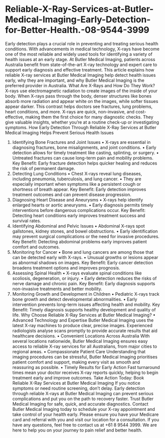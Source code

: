 # Reliable-X-Ray-Services-at-Butler-Medical-Imaging-Early-Detection-for-Better-Health.-08-9544-3999
Early detection plays a crucial role in preventing and treating serious health conditions. With advancements in medical technology, X-rays have become one of the most reliable and widely used tools for identifying a variety of health issues at an early stage. At Butler Medical Imaging, patients across Australia benefit from state-of-the-art X-ray technology and expert care to support early diagnosis and effective treatment.
This article explains how reliable X-ray services at Butler Medical Imaging help detect health issues early, why they are important, and why Butler Medical Imaging is the preferred provider in Australia.
What Are X-Rays and How Do They Work?
X-rays use electromagnetic radiation to create images of the inside of your body. When X-rays pass through the body, denser structures like bones absorb more radiation and appear white on the images, while softer tissues appear darker. This contrast helps doctors see fractures, lung problems, heart conditions, and more.
X-rays are quick, non-invasive, and cost-effective, making them the first choice for many diagnostic checks. They give valuable insights, whether you’re at a routine check-up or investigating symptoms.
How Early Detection Through Reliable X-Ray Services at Butler Medical Imaging Helps Prevent Serious Health Issues
1. Identifying Bone Fractures and Joint Issues
•	X-rays are essential in diagnosing fractures, bone misalignments, and joint conditions.
•	Early detection allows for timely treatment like casting, splinting, or surgery.
•	Untreated fractures can cause long-term pain and mobility problems.
Key Benefit: Early fracture detection helps quicker healing and reduces the risk of permanent damage.
2. Detecting Lung Conditions
•	Chest X-rays reveal lung diseases, including pneumonia, tuberculosis, and lung cancer.
•	They are especially important when symptoms like a persistent cough or shortness of breath appear.
Key Benefit: Early detection improves treatment outcomes and can prevent disease progression.
3. Diagnosing Heart Disease and Aneurysms
•	X-rays help identify enlarged hearts or aortic aneurysms.
•	Early diagnosis permits timely interventions before dangerous complications occur.
Key Benefit: Detecting heart conditions early improves treatment success and survival rates.
4. Identifying Abdominal and Pelvic Issues
•	Abdominal X-rays spot gallstones, kidney stones, and bowel obstructions.
•	Early identification may prevent surgical complications or the need for invasive procedures.
Key Benefit: Detecting abdominal problems early improves patient comfort and outcomes.
5. Monitoring for Cancer
•	Bone and lung cancers are among those that can be detected early with X-rays.
•	Unusual growths or lesions appear as abnormal shadows on images.
Key Benefit: Early cancer detection broadens treatment options and improves prognosis.
6. Assessing Spinal Health
•	X-rays evaluate spinal conditions like scoliosis, degeneration, or injury.
•	Early detection reduces the risks of nerve damage and chronic pain.
Key Benefit: Early diagnosis supports non-invasive treatments and better mobility.
7. Monitoring Growth and Development in Children
•	Pediatric X-rays track bone growth and detect developmental abnormalities.
•	Early intervention prevents long-term issues affecting health and mobility.
Key Benefit: Timely diagnosis supports healthy development and quality of life.
Why Choose Reliable X-Ray Services at Butler Medical Imaging?
•	Advanced Technology and Expertise
Butler Medical Imaging uses the latest X-ray machines to produce clear, precise images. Experienced radiologists analyse scans promptly to provide accurate results that aid healthcare decisions.
•	Convenient Locations Across Australia
With several locations nationwide, Butler Medical Imaging ensures easy access to reliable X-ray services for all Australians, from major cities to regional areas.
•	Compassionate Patient Care
Understanding that imaging procedures can be stressful, Butler Medical Imaging prioritises patient comfort and support, making every visit as smooth and reassuring as possible.
•	Timely Results for Early Action
Fast turnaround times mean your doctor receives X-ray reports quickly, helping to begin treatment early and improve outcomes.
Take Action Today: Book Reliable X-Ray Services at Butler Medical Imaging
If you notice symptoms or need routine screening, don’t delay. Early detection through reliable X-rays at Butler Medical Imaging can prevent serious complications and put you on the path to recovery faster. Trust Butler Medical Imaging for safe, quick, and accurate diagnostics.
Contact Butler Medical Imaging today to schedule your X-ray appointment and take control of your health early.
Please ensure you have your Medicare card and referral with you and visit our location for a consultation. If you have any questions, feel free to contact us at +61 8 9544 3999. We are here to help you on your journey to pain relief and better health.

